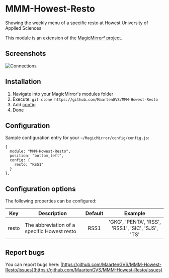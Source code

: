 # MMM-Howest-Resto
Showing the weekly menu of a specific resto at Howest University of Applied Sciences

This module is an extension of the [MagicMirror² project](https://github.com/MichMich/MagicMirror).

## Screenshots
![Connections](./screenshots/screenshot.png)

## Installation
1. Navigate into your MagicMirror's modules folder
2. Execute: `git clone https://github.com/MaartenGVS/MMM-Howest-Resto`
3. Add [config](https://github.com/MaartenGVS/MMM-Howest-Resto#configuration)
4. Done


## Configuration
Sample configuration entry for your `~/MagicMirror/config/config.js`:

```
{
  module: "MMM-Howest-Resto",
  position: "bottom_left",
  config: {
    resto: "RSS1"
  }
},
```


## Configuration options

The following properties can be configured:

| Key   | Description                                 | Default |                      Example                      |
|-------|---------------------------------------------|:-------:|:-------------------------------------------------:|
| resto | The abbreviation of a specific Howest resto |  RSS1   | 'GKG', 'PENTA', 'RSS', 'RSS1', 'SIC', 'SJS', 'TS' |

## Report bugs
You can report bugs here: [https://github.com/MaartenGVS/MMM-Howest-Resto/issues](https://github.com/MaartenGVS/MMM-Howest-Resto/issues)
